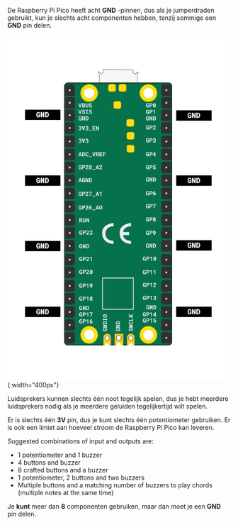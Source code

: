 De Raspberry Pi Pico heeft acht **GND** -pinnen, dus als je jumperdraden gebruikt, kun je slechts acht componenten hebben, tenzij sommige een **GND** pin delen.

![An illustration of the Raspberry Pi Pico with the ground pins highlighted.](images/gnd-pins.png){:width="400px"}

Luidsprekers kunnen slechts één noot tegelijk spelen, dus je hebt meerdere luidsprekers nodig als je meerdere geluiden tegelijkertijd wilt spelen.

Er is slechts één **3V** pin, dus je kunt slechts één potentiometer gebruiken. Er is ook een limiet aan hoeveel stroom de Raspberry Pi Pico kan leveren.

Suggested combinations of input and outputs are:
+ 1 potentiometer and 1 buzzer
+ 4 buttons and buzzer
+ 8 crafted buttons and a buzzer
+ 1 potentiometer, 2 buttons and two buzzers
+ Multiple buttons and a matching number of buzzers to play chords (multiple notes at the same time)

Je **kunt** meer dan **8** componenten gebruiken, maar dan moet je een **GND** pin delen.
